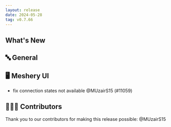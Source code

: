 ```yaml
---
layout: release
date: 2024-05-28
tag: v0.7.66
---
```


## What's New

## 🔤 General

## 🖥 Meshery UI

- fix connection states not available @MUzairS15 (#11059)

## 👨🏽‍💻 Contributors

Thank you to our contributors for making this release possible:
@MUzairS15
